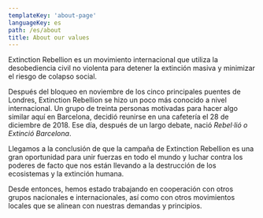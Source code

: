 ```yaml
---
templateKey: 'about-page'
languageKey: es
path: /es/about
title: About our values
---
```


Extinction Rebellion es un movimiento internacional que utiliza la desobediencia civil no violenta para detener la extinción masiva y minimizar el riesgo de colapso social.

Después del bloqueo en noviembre de los cinco principales puentes de Londres, Extinction Rebellion se hizo un poco más conocido a nivel internacional. Un grupo de treinta personas motivadas para hacer algo similar aquí en Barcelona, decidió reunirse en una cafetería el 28 de diciembre de 2018. Ese día, después de un largo debate, nació _Rebel·lió o Extinció Barcelona_.

Llegamos a la conclusión de que la campaña de Extinction Rebellion es una gran oportunidad para unir fuerzas en todo el mundo y luchar contra los poderes de facto que nos están llevando a la destrucción de los ecosistemas y la extinción humana.

Desde entonces, hemos estado trabajando en cooperación con otros grupos nacionales e internacionales, así como con otros movimientos locales que se alinean con nuestras demandas y principios.
